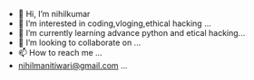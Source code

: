 - 👋 Hi, I’m nihilkumar
- 👀 I’m interested in coding,vloging,ethical hacking ...
- 🌱 I’m currently learning advance python and etical hacking...
- 💞️ I’m looking to collaborate on ...
- 📫 How to reach me ...
- nihilmanitiwari@gmail.com ...

<!---
nihilkumar19/nihilkumar19 is a ✨ special ✨ repository because its `README.md` (this file) appears on your GitHub profile.
You can click the Preview link to take a look at your changes.
--->
